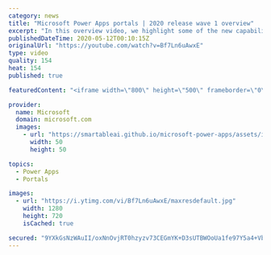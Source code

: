 ```yaml
---
category: news
title: "Microsoft Power Apps portals | 2020 release wave 1 overview"
excerpt: "In this overview video, we highlight some of the new capabilities included in the latest update to Microsoft Power Apps portals.     Here are the capabilities covered:   •    Power BI integration, so you can quickly add Power BI reports, tables, and dashboards to your portals without coding.  •    Themes"
publishedDateTime: 2020-05-12T00:10:15Z
originalUrl: "https://youtube.com/watch?v=Bf7Ln6uAwxE"
type: video
quality: 154
heat: 154
published: true

featuredContent: "<iframe width=\"800\" height=\"500\" frameborder=\"0\" src=\"https://www.youtube.com/embed/Bf7Ln6uAwxE\" allow=\"accelerometer; autoplay; encrypted-media; gyroscope; picture-in-picture\" allowfullscreen></iframe>"

provider:
  name: Microsoft
  domain: microsoft.com
  images:
    - url: "https://smartableai.github.io/microsoft-power-apps/assets/images/organizations/microsoft.com-50x50.jpg"
      width: 50
      height: 50

topics:
  - Power Apps
  - Portals

images:
  - url: "https://i.ytimg.com/vi/Bf7Ln6uAwxE/maxresdefault.jpg"
    width: 1280
    height: 720
    isCached: true

secured: "9YXkGsNzWAuII/oxNnOvjRT0hzyzv73CEGmYK+D3sUTBWOoUa1fe97Y5a4+VbobPlY7xkVSmCPTxiEgu13iRIgMfFRItLpSxBNDc2DU49UeR6RGsGFi3NCEG9Xl5UXeNxURGiVbJFKn9k5SqhTB6YTm/9sQKMlCbPwNYTfZPugIqNxZiTiDA9DQhQvV+JaswCEfdJStsTR6cH5QO9QwDZt5rekGf50diMWNgAQG0sSMDASe06993lo3djvh3hj43vL0T4aH0FkVCxxaXcN0JFYgKwyxeLIdN06UMC8YCKP/3L6JJcRjp2E1NM9NY3vfsW79fAN8XRweE1ng7E29CzkdAbQygV8kzCrFN/aRq+GYgfDMq9RN3g0zIcFqq+26AlSWN+M1BAEr+ZCoZ+G0TayuxTm47Y9cQe3JmQK9Kgu6NumYQlh48E07FNt7ydARc;fdWEw2LcfXE1N8XAkJxcoA=="
---
```


